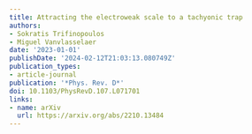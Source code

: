```yaml
---
title: Attracting the electroweak scale to a tachyonic trap
authors:
- Sokratis Trifinopoulos
- Miguel Vanvlasselaer
date: '2023-01-01'
publishDate: '2024-02-12T21:03:13.080749Z'
publication_types:
- article-journal
publication: '*Phys. Rev. D*'
doi: 10.1103/PhysRevD.107.L071701
links:
- name: arXiv
  url: https://arxiv.org/abs/2210.13484
---
```


